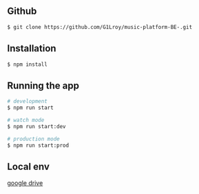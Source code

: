 ## Github

```bash
$ git clone https://github.com/G1Lroy/music-platform-BE-.git
```


## Installation

```bash
$ npm install
```

## Running the app

```bash
# development
$ npm run start

# watch mode
$ npm run start:dev

# production mode
$ npm run start:prod
```
## Local env
[google drive](https://drive.google.com/file/d/1i6WXTzKFkM6k-ZipQqT3O5CBoP4pwaIF/view?usp=sharing)


